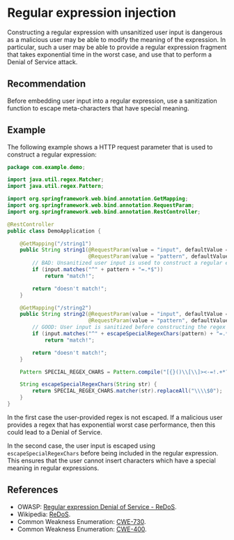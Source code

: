 # Regular expression injection
Constructing a regular expression with unsanitized user input is dangerous as a malicious user may be able to modify the meaning of the expression. In particular, such a user may be able to provide a regular expression fragment that takes exponential time in the worst case, and use that to perform a Denial of Service attack.


## Recommendation
Before embedding user input into a regular expression, use a sanitization function to escape meta-characters that have special meaning.


## Example
The following example shows a HTTP request parameter that is used to construct a regular expression:


```java
package com.example.demo;

import java.util.regex.Matcher;
import java.util.regex.Pattern;

import org.springframework.web.bind.annotation.GetMapping;
import org.springframework.web.bind.annotation.RequestParam;
import org.springframework.web.bind.annotation.RestController;

@RestController
public class DemoApplication {

    @GetMapping("/string1")
    public String string1(@RequestParam(value = "input", defaultValue = "test") String input,
                          @RequestParam(value = "pattern", defaultValue = ".*") String pattern) {
        // BAD: Unsanitized user input is used to construct a regular expression
        if (input.matches("^" + pattern + "=.*$"))
            return "match!";

        return "doesn't match!";
    }

    @GetMapping("/string2")
    public String string2(@RequestParam(value = "input", defaultValue = "test") String input,
                          @RequestParam(value = "pattern", defaultValue = ".*") String pattern) {
        // GOOD: User input is sanitized before constructing the regex
        if (input.matches("^" + escapeSpecialRegexChars(pattern) + "=.*$"))
            return "match!";

        return "doesn't match!";
    }

    Pattern SPECIAL_REGEX_CHARS = Pattern.compile("[{}()\\[\\]><-=!.+*?^$\\\\|]");

    String escapeSpecialRegexChars(String str) {
        return SPECIAL_REGEX_CHARS.matcher(str).replaceAll("\\\\$0");
    }
}
```
In the first case the user-provided regex is not escaped. If a malicious user provides a regex that has exponential worst case performance, then this could lead to a Denial of Service.

In the second case, the user input is escaped using `escapeSpecialRegexChars` before being included in the regular expression. This ensures that the user cannot insert characters which have a special meaning in regular expressions.


## References
* OWASP: [Regular expression Denial of Service - ReDoS](https://www.owasp.org/index.php/Regular_expression_Denial_of_Service_-_ReDoS).
* Wikipedia: [ReDoS](https://en.wikipedia.org/wiki/ReDoS).
* Common Weakness Enumeration: [CWE-730](https://cwe.mitre.org/data/definitions/730.html).
* Common Weakness Enumeration: [CWE-400](https://cwe.mitre.org/data/definitions/400.html).
